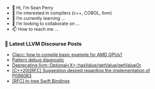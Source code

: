 - 👋 Hi, I’m Sean Perry
- 👀 I’m interested in compilers (c++, COBOL, llvm)
- 🌱 I’m currently learning ...
- 💞️ I’m looking to collaborate on ...
- 📫 How to reach me ...

<!---
s66perry/s66perry is a ✨ special ✨ repository because its `README.md` (this file) appears on your GitHub profile.
You can click the Preview link to take a look at your changes.
--->
### 📕 Latest LLVM Discourse Posts

<!-- DISCOURSE-LLVM:START -->
- [Clacc: how to compile basic example for AMD GPUs?](https://discourse.llvm.org/t/clacc-how-to-compile-basic-example-for-amd-gpus/63720#post_8)
- [Pattern debug diagnostic](https://discourse.llvm.org/t/pattern-debug-diagnostic/63723#post_6)
- [Deprecating llvm::Optional&lt;X&gt;::hasValue/getValue/getValueOr](https://discourse.llvm.org/t/deprecating-llvm-optional-x-hasvalue-getvalue-getvalueor/63716#post_4)
- [[C++20][RFC] Suggestion desired regarding the implementation of P0960R3](https://discourse.llvm.org/t/c-20-rfc-suggestion-desired-regarding-the-implementation-of-p0960r3/63744#post_3)
- [[RFC] In-tree Swift Bindings](https://discourse.llvm.org/t/rfc-in-tree-swift-bindings/63562?page=2#post_23)
<!-- DISCOURSE-LLVM:END -->
